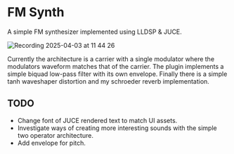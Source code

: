 # FM Synth
A simple FM synthesizer implemented using LLDSP & JUCE.

![Recording 2025-04-03 at 11 44 26](https://github.com/user-attachments/assets/2fa75f2b-2cc3-412a-8e21-6552d3ead113)

Currently the architecture is a carrier with a single modulator where the modulators waveform matches that of the carrier. The plugin implements a simple biquad low-pass filter with its own envelope. Finally there is a simple tanh waveshaper distortion and my schroeder reverb implementation.

## TODO
- Change font of JUCE rendered text to match UI assets.
- Investigate ways of creating more interesting sounds with the simple two operator architecture.
- Add envelope for pitch.


